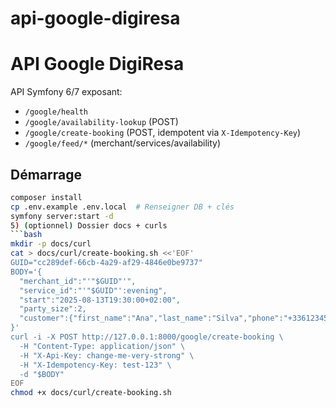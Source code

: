 # api-google-digiresa



# API Google DigiResa

API Symfony 6/7 exposant:
- `/google/health`
- `/google/availability-lookup` (POST)
- `/google/create-booking` (POST, idempotent via `X-Idempotency-Key`)
- `/google/feed/*` (merchant/services/availability)

## Démarrage
```bash
composer install
cp .env.example .env.local  # Renseigner DB + clés
symfony server:start -d
5) (optionnel) Dossier docs + curls
```bash
mkdir -p docs/curl
cat > docs/curl/create-booking.sh <<'EOF'
GUID="cc289def-66cb-4a29-af29-4846e0be9737"
BODY='{
  "merchant_id":"'"$GUID"'",
  "service_id":"'"$GUID"':evening",
  "start":"2025-08-13T19:30:00+02:00",
  "party_size":2,
  "customer":{"first_name":"Ana","last_name":"Silva","phone":"+33612345678","email":"ana@example.com"}
}'
curl -i -X POST http://127.0.0.1:8000/google/create-booking \
  -H "Content-Type: application/json" \
  -H "X-Api-Key: change-me-very-strong" \
  -H "X-Idempotency-Key: test-123" \
  -d "$BODY"
EOF
chmod +x docs/curl/create-booking.sh
